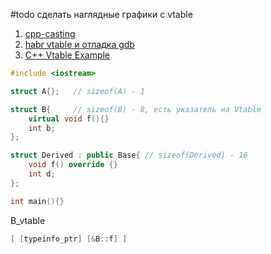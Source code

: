 #todo сделать наглядные графики с vtable
1) [cpp-casting](https://chuzcjoe.github.io/2023/12/06/cpp-casting/)
2) [habr vtable и отладка gdb](https://habr.com/ru/companies/otus/articles/479802/)
3) [C++ Vtable Example](https://itanium-cxx-abi.github.io/cxx-abi/cxx-vtable-ex.html)

```C++
#include <iostream>

struct A{};   // sizeof(A) - 1

struct B{     // sizeof(B) - 8, есть указатель на Vtable
	virtual void f(){}
	int b;
};

struct Derived : public Base{ // sizeof(Derived) - 16
	void f() override {}
	int d;
};

int main(){}
```

B_vtable
```C++
[ [typeinfo_ptr] [&B::f] ] 
```